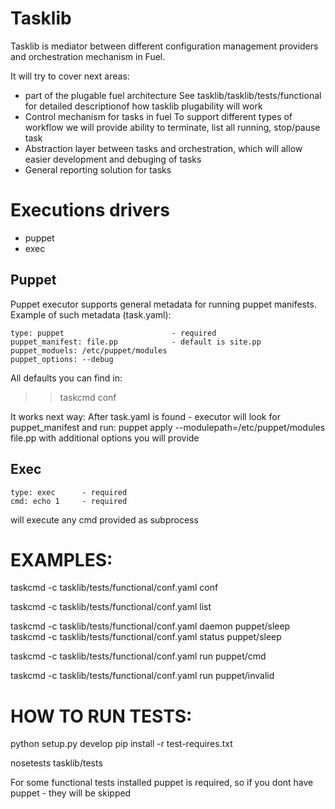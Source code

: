 Tasklib
=======

Tasklib is mediator between different configuration management providers
and orchestration mechanism in Fuel.

It will try to cover next areas:
- part of the plugable fuel architecture
  See tasklib/tasklib/tests/functional for detailed descriptionof
  how tasklib plugability will work
- Control mechanism for tasks in fuel
  To support different types of workflow we will provide
  ability to terminate, list all running, stop/pause task
- Abstraction layer between tasks and orchestration, which will allow
  easier development and debuging of tasks
- General reporting solution for tasks

Executions drivers
==================
- puppet
- exec

Puppet
--------
Puppet executor supports general metadata for running puppet manifests.
Example of such metadata (task.yaml):

    type: puppet                        - required
    puppet_manifest: file.pp            - default is site.pp
    puppet_moduels: /etc/puppet/modules
    puppet_options: --debug

All defaults you can find in:
>> taskcmd conf

It works next way:
After task.yaml is found - executor will look for puppet_manifest
and run:
puppet apply --modulepath=/etc/puppet/modules file.pp
with additional options you will provide

Exec
-----

    type: exec      - required
    cmd: echo 1     - required

will execute any cmd provided as subprocess

EXAMPLES:
=========

taskcmd -c tasklib/tests/functional/conf.yaml conf

taskcmd -c tasklib/tests/functional/conf.yaml list

taskcmd -c tasklib/tests/functional/conf.yaml daemon puppet/sleep
taskcmd -c tasklib/tests/functional/conf.yaml status puppet/sleep

taskcmd -c tasklib/tests/functional/conf.yaml run puppet/cmd

taskcmd -c tasklib/tests/functional/conf.yaml run puppet/invalid

HOW TO RUN TESTS:
==================
python setup.py develop
pip install -r test-requires.txt

nosetests tasklib/tests

For some functional tests installed puppet is required,
so if you dont have puppet - they will be skipped
